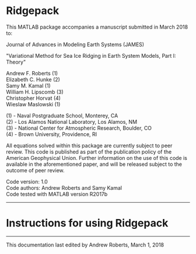 # Ridgepack 

 This MATLAB package accompanies a manuscript submitted in March 2018 to:

 Journal of Advances in Modeling Earth Systems (JAMES) 
 
 "Variational Method for Sea Ice Ridging in Earth System Models, Part I: Theory" 

 Andrew F. Roberts (1) \
 Elizabeth C. Hunke (2) \
 Samy M. Kamal (1) \
 William H. Lipscomb (3) \
 Christopher Horvat (4) \
 Wieslaw Maslowski (1)

 (1) - Naval Postgraduate School, Monterey, CA \
 (2) - Los Alamos National Laboratory, Los Alamos, NM \
 (3) - National Center for Atmospheric Research, Boulder, CO \
 (4) - Brown University, Providence, RI

 All equations solved within this package are currently subject to peer review. This
 code is published as part of the publication policy of the American Geophysical Union.
 Further information on the use of this code is available in the aforementioned paper,
 and will be released subject to the outcome of peer review.

 Code version: 1.0 \
 Code authors: Andrew Roberts and Samy Kamal \
 Code tested with MATLAB version R2017b 

 ----------------------------------------------------------------------------------------

# Instructions for using Ridgepack






 


 ----------------------------------------------------------------------------------------

 This documentation last edited by Andrew Roberts, March 1, 2018

